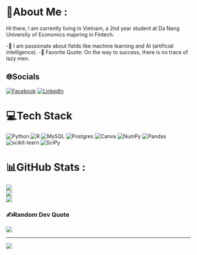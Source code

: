 # 💫About Me :
Hi there, I am currently living in Vietnam, a 2nd year student at Da Nang University of Economics majoring in Fintech.

-🔭 I am passionate about fields like machine learning and AI (artificial intelligence).
-🥅 Favorite Quote: On the way to success, there is no trace of lazy men.


## 🌐Socials
[![Facebook](https://img.shields.io/badge/Facebook-%231877F2.svg?logo=Facebook&logoColor=white)](https://facebook.com/https://www.facebook.com/NguyenVanThienSonic) [![LinkedIn](https://img.shields.io/badge/LinkedIn-%230077B5.svg?logo=linkedin&logoColor=white)](https://linkedin.com/in/www.linkedin.com/in/thien-nguyen-495ba72ab) 

# 💻Tech Stack
![Python](https://img.shields.io/badge/python-3670A0?style=for-the-badge&logo=python&logoColor=ffdd54) ![R](https://img.shields.io/badge/r-%23276DC3.svg?style=for-the-badge&logo=r&logoColor=white) ![MySQL](https://img.shields.io/badge/mysql-%2300f.svg?style=for-the-badge&logo=mysql&logoColor=white) ![Postgres](https://img.shields.io/badge/postgres-%23316192.svg?style=for-the-badge&logo=postgresql&logoColor=white) ![Canva](https://img.shields.io/badge/Canva-%2300C4CC.svg?style=for-the-badge&logo=Canva&logoColor=white) ![NumPy](https://img.shields.io/badge/numpy-%23013243.svg?style=for-the-badge&logo=numpy&logoColor=white) ![Pandas](https://img.shields.io/badge/pandas-%23150458.svg?style=for-the-badge&logo=pandas&logoColor=white) ![scikit-learn](https://img.shields.io/badge/scikit--learn-%23F7931E.svg?style=for-the-badge&logo=scikit-learn&logoColor=white) ![SciPy](https://img.shields.io/badge/SciPy-%230C55A5.svg?style=for-the-badge&logo=scipy&logoColor=%white)
# 📊GitHub Stats :
![](https://github-readme-stats.vercel.app/api?username=coderaivn&theme=onedark&hide_border=false&include_all_commits=false&count_private=false)<br/>
![](https://github-readme-streak-stats.herokuapp.com/?user=coderaivn&theme=onedark&hide_border=false)<br/>
![](https://github-readme-stats.vercel.app/api/top-langs/?username=coderaivn&theme=onedark&hide_border=false&include_all_commits=false&count_private=false&layout=compact)

### ✍️Random Dev Quote
![](https://quotes-github-readme.vercel.app/api?type=horizontal&theme=dark)

---
[![](https://visitcount.itsvg.in/api?id=coderaivn&icon=5&color=0)](https://visitcount.itsvg.in)

